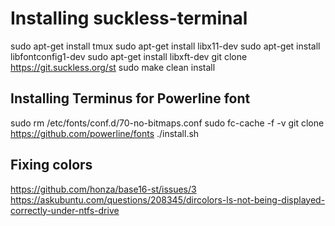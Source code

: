 # Installing suckless-terminal

sudo apt-get install tmux
sudo apt-get install libx11-dev
sudo apt-get install libfontconfig1-dev
sudo apt-get install libxft-dev
git clone https://git.suckless.org/st
sudo make clean install

## Installing Terminus for Powerline font

sudo rm /etc/fonts/conf.d/70-no-bitmaps.conf
sudo fc-cache -f -v
git clone https://github.com/powerline/fonts
./install.sh

## Fixing colors

https://github.com/honza/base16-st/issues/3
https://askubuntu.com/questions/208345/dircolors-ls-not-being-displayed-correctly-under-ntfs-drive
